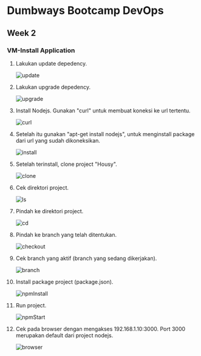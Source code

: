 # Dumbways Bootcamp DevOps
## Week 2
### VM-Install Application

1. Lakukan update depedency.
    
    ![update]()

2. Lakukan upgrade depedency.
    
    ![upgrade]()

3. Install Nodejs. Gunakan "curl" untuk membuat koneksi ke url tertentu.
    
    ![curl]()

4. Setelah itu gunakan "apt-get install nodejs", untuk menginstall package dari url yang sudah dikoneksikan.
    
    ![install]()

5. Setelah terinstall, clone project "Housy".
    
    ![clone]()

6. Cek direktori project.
    
    ![ls]()

7. Pindah ke direktori project.
    
    ![cd]()

8. Pindah ke branch yang telah ditentukan.
    
    ![checkout]()

9. Cek branch yang aktif (branch yang sedang dikerjakan).
    
    ![branch]()

10. Install package project (package.json).
    
    ![npmInstall]()

11. Run project.
    
    ![npmStart]()

12. Cek pada browser dengan mengakses 192.168.1.10:3000. Port 3000 merupakan default dari project nodejs.
    
    ![browser]()

